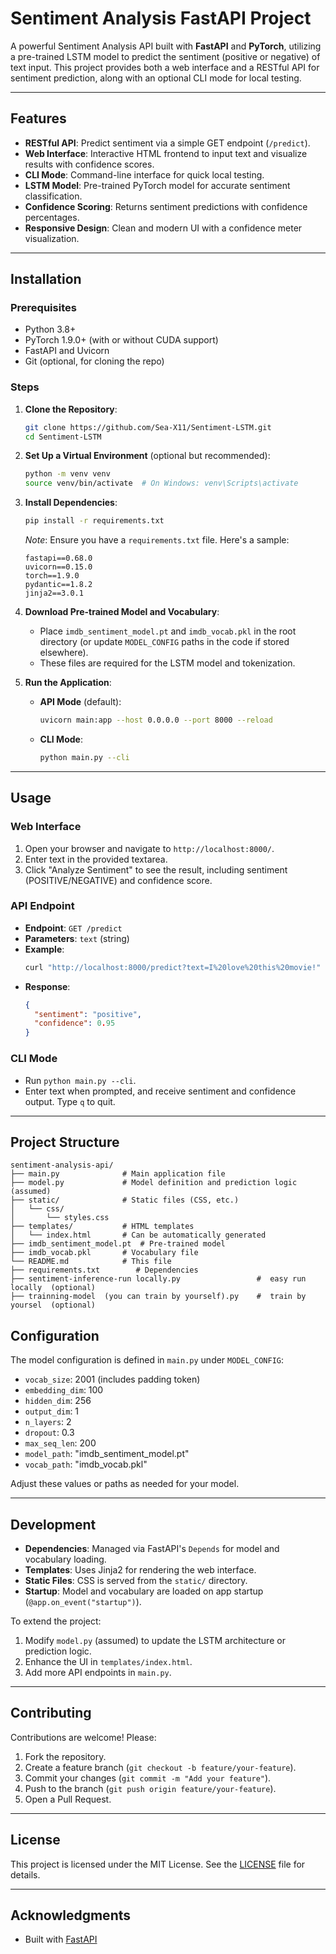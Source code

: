 # Sentiment Analysis FastAPI Project

A powerful Sentiment Analysis API built with **FastAPI** and **PyTorch**, utilizing a pre-trained LSTM model to predict the sentiment (positive or negative) of text input. This project provides both a web interface and a RESTful API for sentiment prediction, along with an optional CLI mode for local testing.

---

## Features

- **RESTful API**: Predict sentiment via a simple GET endpoint (`/predict`).
- **Web Interface**: Interactive HTML frontend to input text and visualize results with confidence scores.
- **CLI Mode**: Command-line interface for quick local testing.
- **LSTM Model**: Pre-trained PyTorch model for accurate sentiment classification.
- **Confidence Scoring**: Returns sentiment predictions with confidence percentages.
- **Responsive Design**: Clean and modern UI with a confidence meter visualization.

---

## Installation

### Prerequisites
- Python 3.8+
- PyTorch 1.9.0+ (with or without CUDA support)
- FastAPI and Uvicorn
- Git (optional, for cloning the repo)

### Steps

1. **Clone the Repository**:
   ```bash
   git clone https://github.com/Sea-X11/Sentiment-LSTM.git
   cd Sentiment-LSTM
   ```

2. **Set Up a Virtual Environment** (optional but recommended):
   ```bash
   python -m venv venv
   source venv/bin/activate  # On Windows: venv\Scripts\activate
   ```

3. **Install Dependencies**:
   ```bash
   pip install -r requirements.txt
   ```

   *Note*: Ensure you have a `requirements.txt` file. Here's a sample:
   ```
   fastapi==0.68.0
   uvicorn==0.15.0
   torch==1.9.0
   pydantic==1.8.2
   jinja2==3.0.1
   ```

4. **Download Pre-trained Model and Vocabulary**:
   - Place `imdb_sentiment_model.pt` and `imdb_vocab.pkl` in the root directory (or update `MODEL_CONFIG` paths in the code if stored elsewhere).
   - These files are required for the LSTM model and tokenization.

5. **Run the Application**:
   - **API Mode** (default):
     ```bash
     uvicorn main:app --host 0.0.0.0 --port 8000 --reload
     ```
   - **CLI Mode**:
     ```bash
     python main.py --cli
     ```

---

## Usage

### Web Interface
1. Open your browser and navigate to `http://localhost:8000/`.
2. Enter text in the provided textarea.
3. Click "Analyze Sentiment" to see the result, including sentiment (POSITIVE/NEGATIVE) and confidence score.

### API Endpoint
- **Endpoint**: `GET /predict`
- **Parameters**: `text` (string)
- **Example**:
  ```bash
  curl "http://localhost:8000/predict?text=I%20love%20this%20movie!"
  ```
- **Response**:
  ```json
  {
    "sentiment": "positive",
    "confidence": 0.95
  }
  ```

### CLI Mode
- Run `python main.py --cli`.
- Enter text when prompted, and receive sentiment and confidence output. Type `q` to quit.

---

## Project Structure

```
sentiment-analysis-api/
├── main.py              # Main application file
├── model.py             # Model definition and prediction logic (assumed)
├── static/              # Static files (CSS, etc.)
│   └── css/
│       └── styles.css
├── templates/           # HTML templates 
│   └── index.html       # Can be automatically generated
├── imdb_sentiment_model.pt  # Pre-trained model 
├── imdb_vocab.pkl       # Vocabulary file 
└── README.md            # This file
├── requirements.txt        # Dependencies
├── sentiment-inference-run locally.py                 #  easy run locally  (optional)
├── trainning-model  (you can train by yourself).py    #  train by yoursel  (optional)
```

## Configuration

The model configuration is defined in `main.py` under `MODEL_CONFIG`:
- `vocab_size`: 2001 (includes padding token)
- `embedding_dim`: 100
- `hidden_dim`: 256
- `output_dim`: 1
- `n_layers`: 2
- `dropout`: 0.3
- `max_seq_len`: 200
- `model_path`: "imdb_sentiment_model.pt"
- `vocab_path`: "imdb_vocab.pkl"

Adjust these values or paths as needed for your model.

---

## Development

- **Dependencies**: Managed via FastAPI's `Depends` for model and vocabulary loading.
- **Templates**: Uses Jinja2 for rendering the web interface.
- **Static Files**: CSS is served from the `static/` directory.
- **Startup**: Model and vocabulary are loaded on app startup (`@app.on_event("startup")`).

To extend the project:
1. Modify `model.py` (assumed) to update the LSTM architecture or prediction logic.
2. Enhance the UI in `templates/index.html`.
3. Add more API endpoints in `main.py`.

---

## Contributing

Contributions are welcome! Please:
1. Fork the repository.
2. Create a feature branch (`git checkout -b feature/your-feature`).
3. Commit your changes (`git commit -m "Add your feature"`).
4. Push to the branch (`git push origin feature/your-feature`).
5. Open a Pull Request.

---

## License

This project is licensed under the MIT License. See the [LICENSE](LICENSE) file for details.

---

## Acknowledgments

- Built with [FastAPI](https://fastapi.tiangolo.com/)


